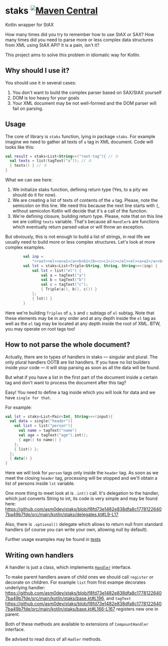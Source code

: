 # staks [![Maven Central](https://img.shields.io/maven-central/v/com.github.asm0dey/staks.svg?label=Maven%20Central)](https://search.maven.org/search?q=g:%22com.github.asm0dey%22%20AND%20a:%22staks%22)
Kotlin wrapper for StAX

How many times did you try to remember how to use StAX or SAX? How many times did you need to parse more or less complex data structures from XML using StAX API? It is a pain, isn't it?

This project aims to solve this problem in idiomatic way for Kotlin.

## Why should I use it?

You should use it in several cases:

1. You don't want to build the complex parser based on SAX/StAX yourself
2. DOM is too heavy for your goals
3. Your XML document may be not well-formed and the DOM parser will fail on parsing.

## Usage

The core of library is `staks` function, lying in package `staks`. For example imagine we need to gather all texts of `a` tag in XML document. Code will looks like this:

```kotlin
val result = staks<List<String>>("root-tag"){ // ①
  val texts = list(tagText("a")); // ②
  { texts() } // ③
}
```

What we can see here:
1. We initialize staks function, defining return type (Yes, to a pity we should do it for now).
2. We are creating a list of texts of contents of the `a` tag. Please, note the semicolon on this line. We need this because the next line starts with `{`, without semicolon Kotlin will decide that it's a call of the function.
3. We're defining closure, building return type. Please, note that on this line we are *calling* `texts` variable. That's because all `Handler`s are functions which eventually return parsed value or will throw an exception.

But obviously, this is not enough to build a list of strings, in real life we usually need to build more or less complex structures. Let's look at more complex examples.

```kotlin
        val inp =
            "<root><el><a>a1</a><b>b1</b><c>c1</c></el><el><a>a2</a><b>b2</b><c>c2</c></el><el><a>a3</a><b>b3</b><c>c3</c></el></root>".byteInputStream()
        val lst = staks<List<Triple<String, String, String>>>(inp) {
            val lst = list("el") {
                val a = tagText("a")
                val b = tagText("b")
                val c = tagText("c");
                { Triple(a(), b(), c()) }
            };
            { lst() }
        }
```

Here we're building `Triples` of `a`, `b` and `c` subtags of `el` subtag. Note that these elements may be in any order and at any depth inside the `el` tag as well as the `el` tag may be located at any depth inside the root of XML.
BTW, you may operate on root tags too!

## How to not parse the whole document?

Actually, there are to types of handlers in staks — singular and plural. The only plural handlers OOTB are list handlers. If you have no list builders inside your code — it will stop parsing as soon as all the data will be found.

But what if you have a list in the first part of the document inside a certain tag and don't want to process the document after this tag?

Easy! You need to define a tag inside which you will look for data and we have `single for that`.

For example:

```kotlin
val lst = staks<List<Pair<Int, String>>>(input){
  val data = single("header"){
    val list = list("person"){
      val name = tagText("name")
      val age = tagText("age").int();
      { age() to name() }
    };
    { list() };
  };
  { data() }
}
```

Here we will look for `person` tags only inside the `header` tag. As soon as we meet the closing `header` tag, processing will be stopped and we'll obtain a list of persons inside `lst` variable.

One more thing to meet look at is `.int()` call. It's delegation to the handler, which just converts String to int, its code is very simple and may be found here: https://github.com/asm0dey/staks/blob/f8fd73e1482e838dfa8c17781226407ba49b7fde/src/main/kotlin/staks/delegates.kt#L9-L17

Also, there is `.optional()` delegate which allows to return null from standard handlers (of course you can write your own, allowing null by default).

Further usage examples may be found in [tests](https://github.com/asm0dey/staks/blob/main/src/test/kotlin/staks/BaseKtTest.kt)

## Writing own handlers

A handler is just a class, which implements [`Handler`](https://github.com/asm0dey/staks/blob/main/src/main/kotlin/staks/Handler.kt) interface.

To make parent handlers aware of child ones we should call `register` or decorate on children. For example `list` from first exampe decorates underlying handler: https://github.com/asm0dey/staks/blob/f8fd73e1482e838dfa8c17781226407ba49b7fde/src/main/kotlin/staks/base.kt#L196, and `tagText` https://github.com/asm0dey/staks/blob/f8fd73e1482e838dfa8c17781226407ba49b7fde/src/main/kotlin/staks/base.kt#L166-L167 registers new one in parent.

Both of these methods are available to extensions of `CompountHandler` interface.

Be advised to read docs of all `Hadler` methods.

